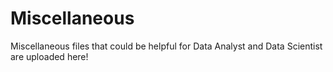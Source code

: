# Miscellaneous
Miscellaneous files that could be helpful for Data Analyst and Data Scientist are uploaded here!
